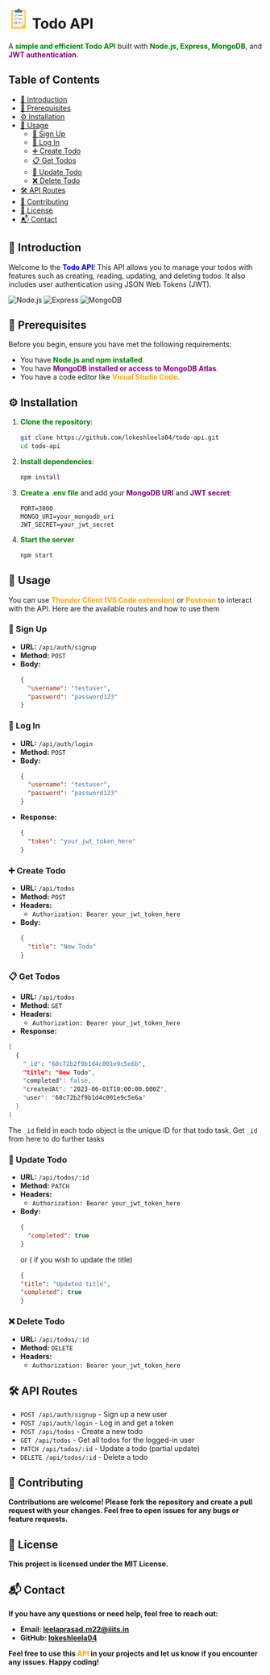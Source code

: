 


# <img src="todo-icon.png" alt="Todo API" width="40" height="40"> Todo API

A <span style="color:green"><strong>simple and efficient Todo API</strong></span> built with <span style="color:green"><strong>Node.js, Express, MongoDB</strong></span>, and <span style="color:purple"><strong>JWT authentication</strong></span>.

## Table of Contents
- [📜 Introduction](#-introduction)
- [🔧 Prerequisites](#-prerequisites)
- [⚙️ Installation](#️-installation)
- [🚀 Usage](#-usage)
  - [📝 Sign Up](#-sign-up)
  - [🔐 Log In](#-log-in)
  - [➕ Create Todo](#-create-todo)
  - [📋 Get Todos](#-get-todos)
  - [🔄 Update Todo](#-update-todo)
  - [❌ Delete Todo](#-delete-todo)
- [🛠️ API Routes](#️-api-routes)
- [🤝 Contributing](#-contributing)
- [📜 License](#-license)
- [📬 Contact](#-contact)

## 📜 Introduction
Welcome to the <span style="color:blue"><strong>Todo API</strong></span>! This API allows you to manage your todos with features such as creating, reading, updating, and deleting todos. It also includes user authentication using JSON Web Tokens (JWT).

![Node.js](https://img.shields.io/badge/Node.js-43853D?style=for-the-badge&logo=node.js&logoColor=white)
![Express](https://img.shields.io/badge/Express.js-404D59?style=for-the-badge)
![MongoDB](https://img.shields.io/badge/MongoDB-4EA94B?style=for-the-badge&logo=mongodb&logoColor=white)

## 🔧 Prerequisites
Before you begin, ensure you have met the following requirements:
- You have <span style="color:green"><strong>Node.js and npm installed</strong></span>.
- You have <span style="color:purple"><strong>MongoDB installed or access to MongoDB Atlas</strong></span>.
- You have a code editor like <span style="color:orange"><strong>Visual Studio Code</strong></span>.

## ⚙️ Installation
1. <span style="color:green"><strong>Clone the repository</strong></span>:
   ```bash
   git clone https://github.com/lokeshleela04/todo-api.git
   cd todo-api
   ```

2. <span style="color:green"><strong>Install dependencies</strong></span>:
   ```bash
   npm install
   ```

3. <span style="color:green"><strong>Create a .env file</strong></span> and add your <span style="color:purple"><strong>MongoDB URI</strong></span> and <span style="color:purple"><strong>JWT secret</strong></span>:
   ```plaintext
   PORT=3000
   MONGO_URI=your_mongodb_uri
   JWT_SECRET=your_jwt_secret
   ```

4. <span style="color:green"><strong>Start the server</strong></span>
   ```bash
   npm start
   ```

## 🚀 Usage
You can use <span style="color:orange"><strong>Thunder Client (VS Code extension)</strong></span> or <span style="color:orange"><strong>Postman</strong></span> to interact with the API. Here are the available routes and how to use them

### 📝 Sign Up
- **URL:** `/api/auth/signup`
- **Method:** `POST`
- **Body:**
  ```json
  {
    "username": "testuser",
    "password": "password123"
  }
  ```

### 🔐 Log In
- **URL:** `/api/auth/login`
- **Method:** `POST`
- **Body:**
  ```json
  {
    "username": "testuser",
    "password": "password123"
  }
  ```
- **Response:**
  ```json
  {
    "token": "your_jwt_token_here"
  }
  ```

### ➕ Create Todo
- **URL:** `/api/todos`
- **Method:** `POST`
- **Headers:**
  - `Authorization: Bearer your_jwt_token_here`
- **Body:**
  ```json
  {
    "title": "New Todo"
  }
  ```

### 📋 Get Todos
- **URL:** `/api/todos`
- **Method:** `GET`
- **Headers:**
  - `Authorization: Bearer your_jwt_token_here`
- **Response:**
```bash
[
  {
    "_id": "60c72b2f9b1d4c001e9c5e6b",
    "title": "New Todo",
    "completed": false,
    "createdAt": "2023-06-01T10:00:00.000Z",
    "user": "60c72b2f9b1d4c001e9c5e6a"
  }
]

```
The `_id` field in each todo object is the unique ID for that todo task.
Get `_id` from here to do further tasks

### 🔄 Update Todo
- **URL:** `/api/todos/:id`
- **Method:** `PATCH` 
- **Headers:**
  - `Authorization: Bearer your_jwt_token_here`
- **Body:**
  ```json
  {
    "completed": true
  }
  ```
  or ( if you wish to update the title)
   ```json
   {
  "title": "Updated title",
  "completed": true
   }
  ``` 
  

### ❌ Delete Todo
- **URL:** `/api/todos/:id`
- **Method:** `DELETE`
- **Headers:**
  - `Authorization: Bearer your_jwt_token_here`

## 🛠️ API Routes
- `POST /api/auth/signup` - Sign up a new user
- `POST /api/auth/login` - Log in and get a token
- `POST /api/todos` - Create a new todo
- `GET /api/todos` - Get all todos for the logged-in user
- `PATCH /api/todos/:id` - Update a todo (partial update)
- `DELETE /api/todos/:id` - Delete a todo

## 🤝 Contributing
<strong>Contributions are welcome!</stromg> Please fork the repository and create a pull request with your changes. Feel free to open issues for any bugs or feature requests.

## 📜 License
This project is licensed under the MIT License.

## 📬 Contact
If you have any questions or need help, feel free to reach out:
- **Email:** leelaprasad.m22@iiits.in
- **GitHub:** [lokeshleela04](https://github.com/lokeshleela04)

Feel free to use this <strong><span style="color:orange">API</span></strong> in your projects and let us know if you encounter any issues. Happy coding!
